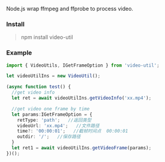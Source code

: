 Node.js wrap ffmpeg and ffprobe to process video.

### Install
> npm install video-util

### Example
```typescript
import { VideoUtils, IGetFrameOption } from 'video-util';

let videoUtilIns = new VideoUtil();

(async function test() {
  //get video info
  let ret = await videoUtilIns.getVideoInfo('xx.mp4');

  //get video one frame by time
  let params:IGetFrameOption = {
    retType: 'path';   //返回类型
    videoUrl: 'xx.mp4';   //文件路径 
    time?: '00:00:01';   //截帧时间点  00:00:01
    outdir: '/';   //保存路径
  }
  let ret1 = await videoUtilIns.getVideoFrame(params);
})();

```